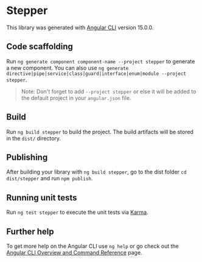 # Stepper

This library was generated with [Angular CLI](https://github.com/angular/angular-cli) version 15.0.0.

## Code scaffolding

Run `ng generate component component-name --project stepper` to generate a new component. You can also use `ng generate directive|pipe|service|class|guard|interface|enum|module --project stepper`.
> Note: Don't forget to add `--project stepper` or else it will be added to the default project in your `angular.json` file. 

## Build

Run `ng build stepper` to build the project. The build artifacts will be stored in the `dist/` directory.

## Publishing

After building your library with `ng build stepper`, go to the dist folder `cd dist/stepper` and run `npm publish`.

## Running unit tests

Run `ng test stepper` to execute the unit tests via [Karma](https://karma-runner.github.io).

## Further help

To get more help on the Angular CLI use `ng help` or go check out the [Angular CLI Overview and Command Reference](https://angular.io/cli) page.

